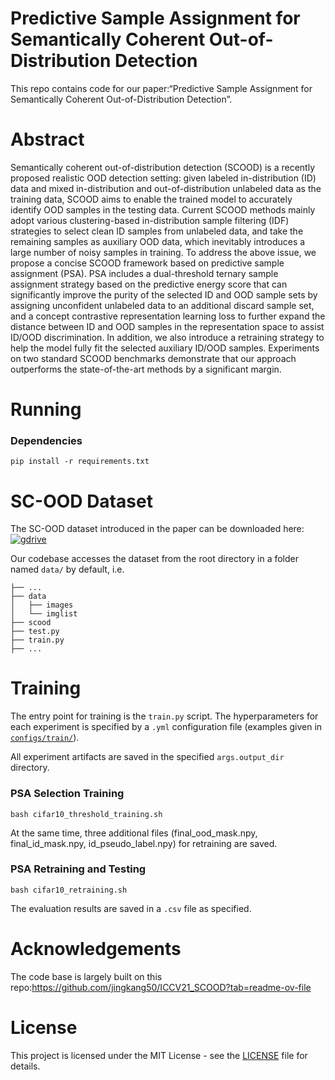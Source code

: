 # Predictive Sample Assignment for Semantically Coherent Out-of-Distribution Detection
This repo contains code for our paper:“Predictive Sample Assignment for Semantically Coherent Out-of-Distribution Detection”.

# Abstract 

Semantically coherent out-of-distribution detection (SCOOD) is a recently proposed realistic  OOD detection setting: given labeled in-distribution (ID) data and mixed in-distribution and out-of-distribution unlabeled data as the training data, SCOOD aims to enable the trained model to accurately identify OOD samples in the testing data. Current SCOOD methods mainly adopt various clustering-based in-distribution sample filtering (IDF) strategies to select clean ID samples from unlabeled data, and take the remaining samples as auxiliary OOD data, which inevitably introduces a large number of noisy samples in training. To address the above issue, we propose a concise SCOOD framework based on predictive sample assignment (PSA). PSA includes a dual-threshold ternary sample assignment strategy based on the predictive energy score that can significantly improve the purity of the selected ID and OOD sample sets by assigning unconfident unlabeled data to an additional discard sample set, and a concept contrastive representation learning loss to further expand the distance between ID and OOD samples in the representation space to assist ID/OOD discrimination. In addition, we also introduce a retraining strategy to help the model fully fit the selected auxiliary ID/OOD samples. Experiments on two standard SCOOD benchmarks demonstrate that our approach outperforms the state-of-the-art methods by a significant margin.

# Running

### Dependencies

```
pip install -r requirements.txt
```

# SC-OOD Dataset

The SC-OOD dataset introduced in the paper can be downloaded here: 
[![gdrive](https://img.shields.io/badge/SCOOD%20dataset-google%20drive-f39f37)](https://drive.google.com/file/d/1cbLXZ39xnJjxXnDM7g2KODHIjE0Qj4gu/view?usp=sharing)

Our codebase accesses the dataset from the root directory in a folder named `data/` by default, i.e.

```
├── ...
├── data
│   ├── images
│   └── imglist
├── scood
├── test.py
├── train.py
├── ...
```

# Training

The entry point for training is the `train.py` script. The hyperparameters for each experiment is specified by a `.yml` configuration file (examples given in [`configs/train/`](configs/train/)).

All experiment artifacts are saved in the specified `args.output_dir` directory.

### PSA Selection Training

```
bash cifar10_threshold_training.sh
```

At the same time, three additional files (final_ood_mask.npy, final_id_mask.npy, id_pseudo_label.npy) for retraining are saved. 

### PSA Retraining and Testing 

```
bash cifar10_retraining.sh
```

The evaluation results are saved in a `.csv` file as specified.  

# Acknowledgements 

The code base is largely built on this repo:https://github.com/jingkang50/ICCV21_SCOOD?tab=readme-ov-file

# License

This project is licensed under the MIT License - see the [LICENSE](LICENSE) file for details.

